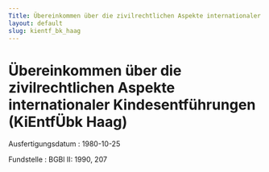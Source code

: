 ```yaml
---
Title: Übereinkommen über die zivilrechtlichen Aspekte internationaler Kindesentführungen
layout: default
slug: kientf_bk_haag
---
```


# Übereinkommen über die zivilrechtlichen Aspekte internationaler Kindesentführungen (KiEntfÜbk Haag)

Ausfertigungsdatum
:   1980-10-25

Fundstelle
:   BGBl II: 1990, 207

